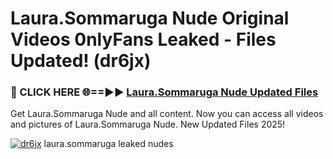 # Laura.Sommaruga Nude Original Videos 0nlyFans Leaked - Files Updated! (dr6jx)

<h3>🔴 CLICK HERE 🌐==►► <a href="https://tinyurl.com/yrmya6cz" rel="nofollow">Laura.Sommaruga Nude Updated Files</a></h3>

Get Laura.Sommaruga Nude and all content. Now you can access all videos and pictures of Laura.Sommaruga Nude. New Updated Files 2025!

[![dr6jx](https://i.imgur.com/FMdXYCs.gif)](https://tinyurl.com/yrmya6cz)
laura.sommaruga leaked nudes